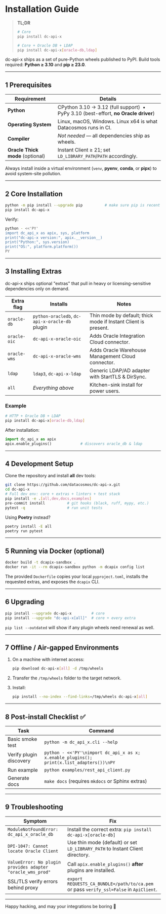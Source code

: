 # Installation Guide

> **TL;DR**  
>
> ```bash
> # Core
> pip install dc-api-x
>
> # Core + Oracle DB + LDAP
> pip install dc-api-x[oracle-db,ldap]
> ```

dc-api-x ships as a set of pure-Python wheels published to PyPI. Build tools required: **Python ≥ 3.10** and **pip ≥ 23.0**.

---

## 1  Prerequisites

| Requirement | Details |
|-------------|---------|
| **Python** | CPython 3.10 → 3.12 (full support) &nbsp;•&nbsp; PyPy 3.10 (best-effort, **no Oracle driver**) |
| **Operating System** | Linux, macOS, Windows. Linux x64 is what Datacosmos runs in CI. |
| **Compiler** | *Not needed* — all dependencies ship as wheels. |
| **Oracle Thick mode** (optional) | Instant Client ≥ 21; set `LD_LIBRARY_PATH`/`PATH` accordingly. |

Always install inside a virtual environment (`venv`, **pyenv**, **conda**, or **pipx**) to avoid system-site pollution.

---

## 2  Core Installation

```bash
python -m pip install --upgrade pip          # make sure pip is recent
pip install dc-api-x
```

Verify:

```bash
python - <<'PY'
import dc_api_x as apix, sys, platform
print("dc-api-x version:", apix.__version__)
print("Python:", sys.version)
print("OS:", platform.platform())
PY
```

---

## 3  Installing Extras

dc-api-x ships optional "extras" that pull in heavy or licensing-sensitive dependencies only on demand.

| Extra flag   | Installs                                       | Notes                                                          |
| ------------ | ---------------------------------------------- | -------------------------------------------------------------- |
| `oracle-db`  | `python-oracledb`, `dc-api-x-oracle-db` plugin | Thin mode by default; thick mode if Instant Client is present. |
| `oracle-oic` | `dc-api-x-oracle-oic`                          | Adds Oracle Integration Cloud connector.                       |
| `oracle-wms` | `dc-api-x-oracle-wms`                          | Adds Oracle Warehouse Management Cloud connector.              |
| `ldap`       | `ldap3`, `dc-api-x-ldap`                       | Generic LDAP/AD adapter with StartTLS & DirSync.               |
| `all`        | *Everything above*                             | Kitchen-sink install for power users.                          |

### Example

```bash
# HTTP + Oracle DB + LDAP
pip install dc-api-x[oracle-db,ldap]
```

After installation:

```python
import dc_api_x as apix
apix.enable_plugins()             # discovers oracle_db & ldap
```

---

## 4  Development Setup

Clone the repository and install **all** dev tools:

```bash
git clone https://github.com/datacosmos/dc-api-x.git
cd dc-api-x
# Full dev env: core + extras + linters + test stack
pip install -e .[all,dev,docs,examples]
pre-commit install          # git hooks (black, ruff, mypy, etc.)
pytest -q                   # run unit tests
```

Using **Poetry** instead?

```bash
poetry install -E all
poetry run pytest
```

---

## 5  Running via Docker (optional)

```bash
docker build -t dcapix-sandbox .
docker run -it --rm dcapix-sandbox python -m dcapix config list
```

The provided `Dockerfile` copies your local `pyproject.toml`, installs the requested extras, and exposes the `dcapix` CLI.

---

## 6  Upgrading

```bash
pip install --upgrade dc-api-x         # core
pip install --upgrade "dc-api-x[all]"  # core + every extra
```

`pip list --outdated` will show if any plugin wheels need renewal as well.

---

## 7  Offline / Air-gapped Environments

1. On a machine with internet access:

   ```bash
   pip download dc-api-x[all] -d /tmp/wheels
   ```

2. Transfer the `/tmp/wheels` folder to the target network.
3. Install:

   ```bash
   pip install --no-index --find-links=/tmp/wheels dc-api-x[all]
   ```

---

## 8  Post-install Checklist ✅

| Task                    | Command                                                                                   |
| ----------------------- | ----------------------------------------------------------------------------------------- |
| Basic smoke test        | `python -m dc_api_x.cli --help`                                                           |
| Verify plugin discovery | `python - <<'PY'\nimport dc_api_x as x; x.enable_plugins(); print(x.list_adapters())\nPY` |
| Run example             | `python examples/rest_api_client.py`                                                      |
| Generate docs           | `make docs` (requires `mkdocs` or Sphinx extras)                                          |

---

## 9  Troubleshooting

| Symptom                                                    | Fix                                                                                    |
| ---------------------------------------------------------- | -------------------------------------------------------------------------------------- |
| `ModuleNotFoundError: dc_api_x_oracle_db`                  | Install the correct extra: `pip install dc-api-x[oracle-db]`                           |
| `DPI-1047: Cannot locate Oracle Client`                    | Use thin mode (default) or set `LD_LIBRARY_PATH` to Instant Client directory.          |
| `ValueError: No plugin provides adapter "oracle_wms_prod"` | Call `apix.enable_plugins()` **after** plugins are installed.                          |
| SSL/TLS verify errors behind proxy                         | `export REQUESTS_CA_BUNDLE=/path/to/ca.pem` or pass `verify_ssl=False` in `ApiClient`. |

---

Happy hacking, and may your integrations be boring 🎉
